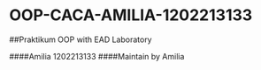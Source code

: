 # OOP-CACA-AMILIA-1202213133

##Praktikum OOP with EAD Laboratory

####Amilia 1202213133
####Maintain by Amilia

